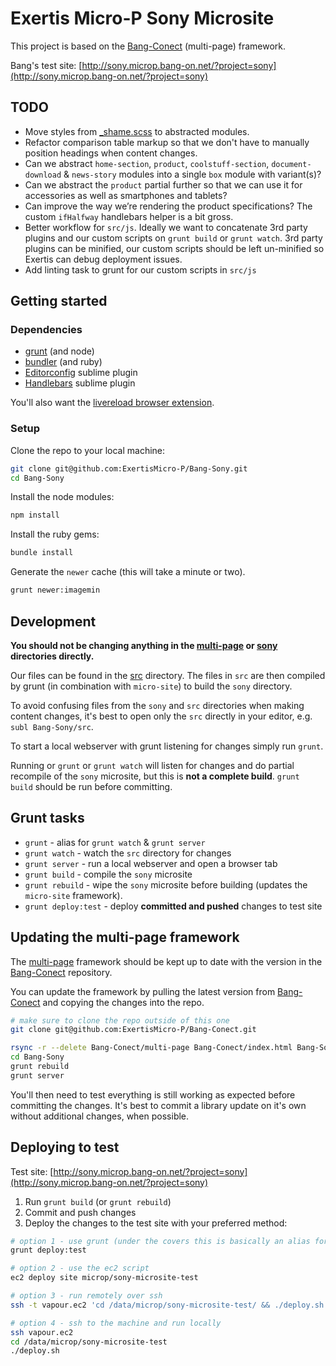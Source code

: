 # Exertis Micro-P Sony Microsite

This project is based on the [Bang-Conect](https://github.com/ExertisMicro-P/Bang-Conect) (multi-page) framework.

Bang's test site: [http://sony.microp.bang-on.net/?project=sony](http://sony.microp.bang-on.net/?project=sony)

## TODO
* Move styles from [_shame.scss](./src/scss/_shame.scss) to abstracted modules.
* Refactor comparison table markup so that we don't have to manually position headings when content changes.
* Can we abstract `home-section`, `product`, `coolstuff-section`, `document-download` & `news-story` modules into a single `box` module with variant(s)?
* Can we abstract the `product` partial further so that we can use it for accessories as well as smartphones and tablets?
* Can improve the way we’re rendering the product specifications? The custom `ifHalfway` handlebars helper is a bit gross.
* Better workflow for `src/js`. Ideally we want to concatenate 3rd party plugins and our custom scripts on `grunt build` or `grunt watch`. 3rd party plugins can be minified, our custom scripts should be left un-minified so Exertis can debug deployment issues.
* Add linting task to grunt for our custom scripts in `src/js`

## Getting started

### Dependencies

* [grunt](http://gruntjs.com/installing-grunt) (and node)
* [bundler](http://bundler.io/) (and ruby)
* [Editorconfig](https://github.com/sindresorhus/editorconfig-sublime) sublime plugin
* [Handlebars](https://github.com/daaain/Handlebars) sublime plugin

You'll also want the [livereload browser extension](http://feedback.livereload.com/knowledgebase/articles/86242-how-do-i-install-and-use-the-browser-extensions).

### Setup

Clone the repo to your local machine:
```sh
git clone git@github.com:ExertisMicro-P/Bang-Sony.git
cd Bang-Sony
```

Install the node modules:
```sh
npm install
```

Install the ruby gems:
```sh
bundle install
```

Generate the `newer` cache (this will take a minute or two).
```sh
grunt newer:imagemin
```

## Development

**You should not be changing anything in the [multi-page](multi-page) or [sony](sony) directories directly.**

Our files can be found in the [src](src) directory. The files in `src` are then compiled by grunt (in combination with `micro-site`) to build the `sony` directory.

To avoid confusing files from the `sony` and `src` directories when making content changes, it's best to open only the `src` directly in your editor, e.g. `subl Bang-Sony/src`.

To start a local webserver with grunt listening for changes simply run `grunt`.

Running or `grunt` or `grunt watch` will listen for changes and do partial recompile of the `sony` microsite, but this is **not a complete build**. `grunt build` should be run before committing.

## Grunt tasks

* `grunt` - alias for `grunt watch` & `grunt server`
* `grunt watch` - watch the `src` directory for changes
* `grunt server` - run a local webserver and open a browser tab
* `grunt build` - compile the `sony` microsite
* `grunt rebuild` - wipe the `sony` microsite before building (updates the `micro-site` framework).
* `grunt deploy:test` - deploy **committed and pushed** changes to test site

## Updating the multi-page framework

The [multi-page](multi-page) framework should be kept up to date with the version in the [Bang-Conect](https://github.com/ExertisMicro-P/Bang-Conect) repository.

You can update the framework by pulling the latest version from [Bang-Conect](https://github.com/ExertisMicro-P/Bang-Conect) and copying the changes into the repo.

```sh
# make sure to clone the repo outside of this one
git clone git@github.com:ExertisMicro-P/Bang-Conect.git

rsync -r --delete Bang-Conect/multi-page Bang-Conect/index.html Bang-Sony/
cd Bang-Sony
grunt rebuild
grunt server
```

You'll then need to test everything is still working as expected before committing the changes. It's best to commit a library update on it's own without additional changes, when possible.

## Deploying to test

Test site: [http://sony.microp.bang-on.net/?project=sony](http://sony.microp.bang-on.net/?project=sony)

1. Run `grunt build` (or `grunt rebuild`)
2. Commit and push changes
3. Deploy the changes to the test site with your preferred method:

```sh
# option 1 - use grunt (under the covers this is basically an alias for option 3)
grunt deploy:test

# option 2 - use the ec2 script
ec2 deploy site microp/sony-microsite-test

# option 3 - run remotely over ssh
ssh -t vapour.ec2 'cd /data/microp/sony-microsite-test/ && ./deploy.sh'

# option 4 - ssh to the machine and run locally
ssh vapour.ec2
cd /data/microp/sony-microsite-test
./deploy.sh
```
